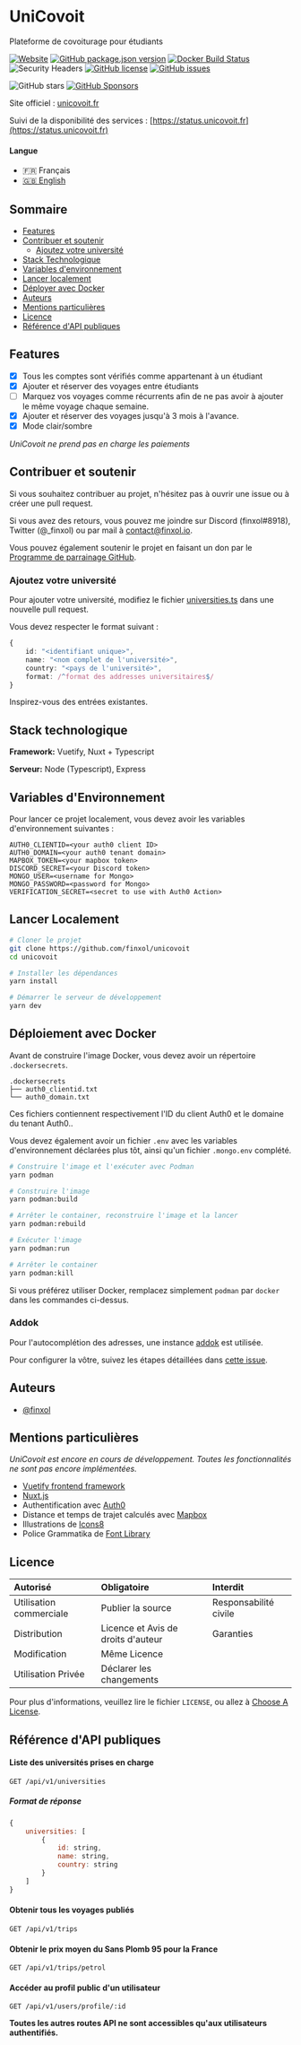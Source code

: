 # UniCovoit

Plateforme de covoiturage pour étudiants

[![Website](https://img.shields.io/website?down_color=lightgrey&down_message=offline&label=unicovoit&up_color=green&up_message=online&url=https%3A%2F%2Funicovoit.fr)](https://status.unicovoit.fr)
[![GitHub package.json version](https://img.shields.io/github/package-json/v/finxol/unicovoit)](https://github.com/finxol/unicovoit/releases/)
[![Docker Build Status](https://github.com/finxol/unicovoit/actions/workflows/docker-image.yml/badge.svg)](https://github.com/finxol/unicovoit/actions/workflows/docker-image.yml)
![Security Headers](https://img.shields.io/security-headers?url=https%3A%2F%2Funicovoit.fr)
[![GitHub license](https://img.shields.io/github/license/finxol/unicovoit)](https://github.com/finxol/unicovoit/blob/main/LICENSE)
[![GitHub issues](https://img.shields.io/github/issues/finxol/unicovoit)](https://github.com/finxol/unicovoit/issues)

![GitHub stars](https://img.shields.io/github/stars/finxol/unicovoit)
[![GitHub Sponsors](https://img.shields.io/github/sponsors/finxol)](https://github.com/sponsors/finxol)

Site officiel : [unicovoit.fr](https://unicovoit.fr)

Suivi de la disponibilité des services : [https://status.unicovoit.fr](https://status.unicovoit.fr)

#### Langue

- 🇫🇷 Français
- [🇬🇧 English](README.en.md)

## Sommaire

- [Features](#features)
- [Contribuer et soutenir](#contribuer-et-soutenir)
  - [Ajoutez votre université](#ajoutez-votre-université)
- [Stack Technologique](#stack-technologique)
- [Variables d'environnement](#variables-denvironnement)
- [Lancer localement](#lancer-localement)
- [Déployer avec Docker](#déploiement-avec-docker)
- [Auteurs](#auteurs)
- [Mentions particulières](#mentions-particulières)
- [Licence](#licence)
- [Référence d'API publiques](#référence-dapi-publiques)

## Features

- [x] Tous les comptes sont vérifiés comme appartenant à un étudiant
- [x] Ajouter et réserver des voyages entre étudiants
- [ ] Marquez vos voyages comme récurrents afin de ne pas avoir à ajouter le même voyage chaque semaine.
- [x] Ajouter et réserver des voyages jusqu'à 3 mois à l'avance.
- [x] Mode clair/sombre

*UniCovoit ne prend pas en charge les paiements*

## Contribuer et soutenir

Si vous souhaitez contribuer au projet, n'hésitez pas à ouvrir une issue ou à créer une pull request.

Si vous avez des retours, vous pouvez me joindre sur Discord (finxol#8918), Twitter (@_finxol) ou par mail à contact@finxol.io.

Vous pouvez également soutenir le projet en faisant un don par le [Programme de parrainage GitHub](https://github.com/sponsors/finxol).

### Ajoutez votre université

Pour ajouter votre université, modifiez le fichier [universities.ts](api/universities.ts) dans une nouvelle pull request.

Vous devez respecter le format suivant :

```typescript
{
    id: "<identifiant unique>",
    name: "<nom complet de l'université>",
    country: "<pays de l'université>",
    format: /^format des addresses universitaires$/
}
```

Inspirez-vous des entrées existantes.

## Stack technologique

**Framework:** Vuetify, Nuxt + Typescript

**Serveur:** Node (Typescript), Express

## Variables d'Environnement

Pour lancer ce projet localement, vous devez avoir les variables d'environnement suivantes :

```env
AUTH0_CLIENTID=<your auth0 client ID>
AUTH0_DOMAIN=<your auth0 tenant domain>
MAPBOX_TOKEN=<your mapbox token>
DISCORD_SECRET=<your Discord token>
MONGO_USER=<username for Mongo>
MONGO_PASSWORD=<password for Mongo>
VERIFICATION_SECRET=<secret to use with Auth0 Action>
```

## Lancer Localement

```bash
# Cloner le projet
git clone https://github.com/finxol/unicovoit
cd unicovoit

# Installer les dépendances
yarn install

# Démarrer le serveur de développement
yarn dev
```

## Déploiement avec Docker

Avant de construire l'image Docker, vous devez avoir un répertoire `.dockersecrets`.

```
.dockersecrets
├── auth0_clientid.txt
└── auth0_domain.txt
```

Ces fichiers contiennent respectivement l'ID du client Auth0 et le domaine du tenant Auth0..

Vous devez également avoir un fichier `.env` avec les variables d'environnement déclarées plus tôt,
ainsi qu'un fichier `.mongo.env` complété.

```bash
# Construire l'image et l'exécuter avec Podman
yarn podman

# Construire l'image 
yarn podman:build

# Arrêter le container, reconstruire l'image et la lancer
yarn podman:rebuild

# Exécuter l'image
yarn podman:run

# Arrêter le container
yarn podman:kill
```

Si vous préférez utiliser Docker, remplacez simplement `podman` par `docker` dans les commandes ci-dessus.

### Addok

Pour l'autocomplétion des adresses, une instance [addok](https://github.com/BaseAdresseNationale/addok-docker) est utilisée.

Pour configurer la vôtre, suivez les étapes détaillées dans [cette issue](https://github.com/finxol/unicovoit/issues/3#issuecomment-1168000850).

## Auteurs

- [@finxol](https://www.github.com/finxol)

## Mentions particulières

*UniCovoit est encore en cours de développement. Toutes les fonctionnalités ne sont pas encore implémentées.*

- [Vuetify frontend framework](https://vuetifyjs.com)
- [Nuxt.js](https://nuxtjs.org)
- Authentification avec [Auth0](https://auth0.com)
- Distance et temps de trajet calculés avec [Mapbox](https://www.mapbox.com)
- Illustrations de [Icons8](https://icons8.com/)
- Police Grammatika de [Font Library](https://fontlibrary.org/en/font/grammatika)

## Licence

| Autorisé                | Obligatoire                        | Interdit              |
|:------------------------|:-----------------------------------|:----------------------|
| Utilisation commerciale | Publier la source                  | Responsabilité civile |
| Distribution            | Licence et Avis de droits d'auteur | Garanties             |
| Modification            | Même Licence                       |                       |
| Utilisation Privée      | Déclarer les changements           |                       |

Pour plus d'informations, veuillez lire le fichier `LICENSE`, ou allez à
[Choose A License](https://choosealicense.com/licenses/agpl-3.0/).

## Référence d'API publiques

#### Liste des universités prises en charge

```http request
GET /api/v1/universities
```

##### Format de réponse

```js
{
    universities: [
        {
            id: string,
            name: string,
            country: string
        }
    ]
}
```

#### Obtenir tous les voyages publiés

```http request
GET /api/v1/trips
```

#### Obtenir le prix moyen du Sans Plomb 95 pour la France

```http request
GET /api/v1/trips/petrol
```

#### Accéder au profil public d'un utilisateur

```http request
GET /api/v1/users/profile/:id
```

**Toutes les autres routes API ne sont accessibles qu'aux utilisateurs authentifiés.**

